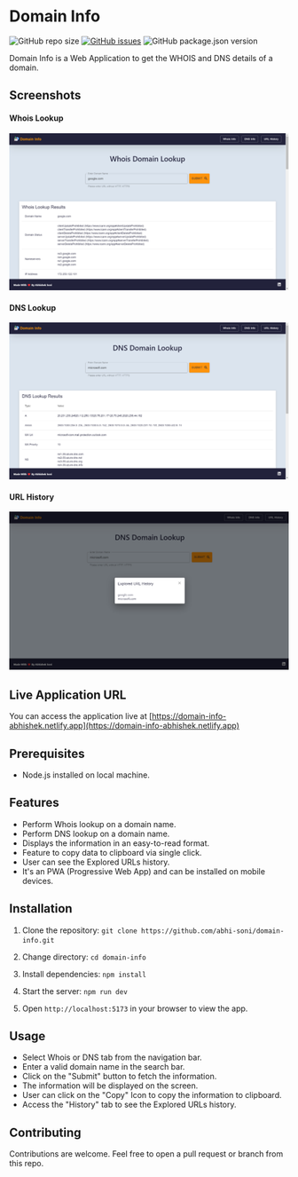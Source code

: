 # Domain Info

![GitHub repo size](https://img.shields.io/github/repo-size/abhi-soni/domain-info)
[![GitHub issues](https://img.shields.io/github/issues/abhi-soni/domain-info)](https://github.com/abhi-soni/domain-info/issues)
![GitHub package.json version](https://img.shields.io/github/package-json/v/abhi-soni/domain-info)

Domain Info is a Web Application to get the WHOIS and DNS details of a domain.

## Screenshots

#### Whois Lookup

![SCREENSHOT-domain-info-abhishek](public/screenshots/Whois.png "Whois Lookup Info for domain")

#### DNS Lookup

![SCREENSHOT-domain-info-abhishek](public/screenshots/DNS.png "DNS Lookup Info for domain")

#### URL History

![SCREENSHOT-domain-info-abhishek](public/screenshots/URL_History.png "URL History")

## Live Application URL

You can access the application live at [https://domain-info-abhishek.netlify.app](https://domain-info-abhishek.netlify.app)

## Prerequisites

- Node.js installed on local machine.

## Features

- Perform Whois lookup on a domain name.
- Perform DNS lookup on a domain name.
- Displays the information in an easy-to-read format.
- Feature to copy data to clipboard via single click.
- User can see the Explored URLs history.
- It's an PWA (Progressive Web App) and can be installed on mobile devices.

## Installation

1. Clone the repository: `git clone https://github.com/abhi-soni/domain-info.git`

2. Change directory: `cd domain-info`
3. Install dependencies: `npm install`
4. Start the server: `npm run dev`
5. Open `http://localhost:5173` in your browser to view the app.

## Usage

- Select Whois or DNS tab from the navigation bar.
- Enter a valid domain name in the search bar.
- Click on the "Submit" button to fetch the information.
- The information will be displayed on the screen.
- User can click on the "Copy" Icon to copy the information to clipboard.
- Access the "History" tab to see the Explored URLs history.

## Contributing

Contributions are welcome. Feel free to open a pull request or branch from this repo.
